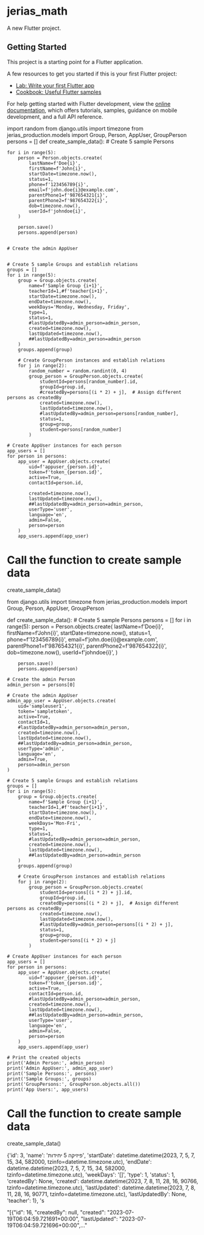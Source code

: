 # jerias_math

A new Flutter project.

## Getting Started

This project is a starting point for a Flutter application.

A few resources to get you started if this is your first Flutter project:

- [Lab: Write your first Flutter app](https://docs.flutter.dev/get-started/codelab)
- [Cookbook: Useful Flutter samples](https://docs.flutter.dev/cookbook)

For help getting started with Flutter development, view the
[online documentation](https://docs.flutter.dev/), which offers tutorials,
samples, guidance on mobile development, and a full API reference.

import random
from django.utils import timezone
from jerias_production.models import Group, Person, AppUser, GroupPerson
persons = []
def create_sample_data():
    # Create 5 sample Persons
   
    for i in range(5):
        person = Person.objects.create(
            lastName=f'Doe{i}',
            firstName=f'John{i}',
            startDate=timezone.now(),
            status=1,
            phone=f'123456789{i}',
            email=f'john.doe{i}@example.com',
            parentPhone1=f'987654321{i}',
            parentPhone2=f'987654322{i}',
            dob=timezone.now(),
            userId=f'johndoe{i}',
        )

        person.save()
        persons.append(person)


    # Create the admin AppUser


    # Create 5 sample Groups and establish relations
    groups = []
    for i in range(5):
        group = Group.objects.create(
            name=f'Sample Group {i+1}',
            teacherId=1,#f'teacher{i+1}',
            startDate=timezone.now(),
            endDate=timezone.now(),
            weekDays='Monday, Wednesday, Friday',
            type=1,
            status=1,
            #lastUpdatedBy=admin_person=admin_person,
            created=timezone.now(),
            lastUpdated=timezone.now(),
            ##lastUpdatedBy=admin_person=admin_person
        )
        groups.append(group)

        # Create GroupPerson instances and establish relations
        for j in range(2):
            random_number = random.randint(0, 4)
            group_person = GroupPerson.objects.create(
                studentId=persons[random_number].id,
                groupId=group.id,
                #createdBy=persons[(i * 2) + j],  # Assign different persons as createdBy
                created=timezone.now(),
                lastUpdated=timezone.now(),
                #lastUpdatedBy=admin_person=persons[random_number],
                status=1,
                group=group,
                student=persons[random_number]
            )

    # Create AppUser instances for each person
    app_users = []
    for person in persons:
        app_user = AppUser.objects.create(
            uid=f'appuser_{person.id}',
            token=f'token_{person.id}',
            active=True,
            contactId=person.id,

            created=timezone.now(),
            lastUpdated=timezone.now(),
            ##lastUpdatedBy=admin_person=admin_person,
            userType='user',
            language='en',
            admin=False,
            person=person
        )
        app_users.append(app_user)



# Call the function to create sample data
create_sample_data()






from django.utils import timezone
from jerias_production.models import Group, Person, AppUser, GroupPerson
   

def create_sample_data():
    # Create 5 sample Persons
  persons = []
    for i in range(5):
        person = Person.objects.create(
            lastName=f'Doe{i}',
            firstName=f'John{i}',
            startDate=timezone.now(),
            status=1,
            phone=f'123456789{i}',
            email=f'john.doe{i}@example.com',
            parentPhone1=f'987654321{i}',
            parentPhone2=f'987654322{i}',
            dob=timezone.now(),
            userId=f'johndoe{i}',
        )

        person.save()
        persons.append(person)

    # Create the admin Person
    admin_person = persons[0]

    # Create the admin AppUser
    admin_app_user = AppUser.objects.create(
        uid='sampleuser1',
        token='sampletoken',
        active=True,
        contactId=1,
        #lastUpdatedBy=admin_person=admin_person,
        created=timezone.now(),
        lastUpdated=timezone.now(),
        ##lastUpdatedBy=admin_person=admin_person,
        userType='admin',
        language='en',
        admin=True,
        person=admin_person
    )

    # Create 5 sample Groups and establish relations
    groups = []
    for i in range(5):
        group = Group.objects.create(
            name=f'Sample Group {i+1}',
            teacherId=1,#f'teacher{i+1}',
            startDate=timezone.now(),
            endDate=timezone.now(),
            weekDays='Mon-Fri',
            type=1,
            status=1,
            #lastUpdatedBy=admin_person=admin_person,
            created=timezone.now(),
            lastUpdated=timezone.now(),
            ##lastUpdatedBy=admin_person=admin_person
        )
        groups.append(group)

        # Create GroupPerson instances and establish relations
        for j in range(2):
            group_person = GroupPerson.objects.create(
                studentId=persons[(i * 2) + j].id,
                groupId=group.id,
                createdBy=persons[(i * 2) + j],  # Assign different persons as createdBy
                created=timezone.now(),
                lastUpdated=timezone.now(),
                #lastUpdatedBy=admin_person=persons[(i * 2) + j],
                status=1,
                group=group,
                student=persons[(i * 2) + j]
            )

    # Create AppUser instances for each person
    app_users = []
    for person in persons:
        app_user = AppUser.objects.create(
            uid=f'appuser_{person.id}',
            token=f'token_{person.id}',
            active=True,
            contactId=person.id,
            #lastUpdatedBy=admin_person=admin_person,
            created=timezone.now(),
            lastUpdated=timezone.now(),
            ##lastUpdatedBy=admin_person=admin_person,
            userType='user',
            language='en',
            admin=False,
            person=person
        )
        app_users.append(app_user)

    # Print the created objects
    print('Admin Person:', admin_person)
    print('Admin AppUser:', admin_app_user)
    print('Sample Persons:', persons)
    print('Sample Groups:', groups)
    print('GroupPersons:', GroupPerson.objects.all())
    print('App Users:', app_users)

# Call the function to create sample data
create_sample_data()



{'id': 3, 'name': 'פיזיקה 5 יחידות', 'startDate': datetime.datetime(2023, 7, 5, 7, 15, 34, 582000, tzinfo=datetime.timezone.utc), 'endDate': datetime.datetime(2023, 7, 5, 7, 15, 34, 582000, tzinfo=datetime.timezone.utc), 'weekDays': '[]', 'type': 1, 'status': 1, 'createdBy': None, 'created': datetime.datetime(2023, 7, 8, 11, 28, 16, 90766, tzinfo=datetime.timezone.utc), 'lastUpdated': datetime.datetime(2023, 7, 8, 11, 28, 16, 90771, tzinfo=datetime.timezone.utc), 'lastUpdatedBy': None, 'teacher': 1}, 's


"[{"id": 16, "createdBy": null, "created": "2023-07-19T06:04:59.721691+00:00", "lastUpdated": "2023-07-19T06:04:59.721696+00:00",…"